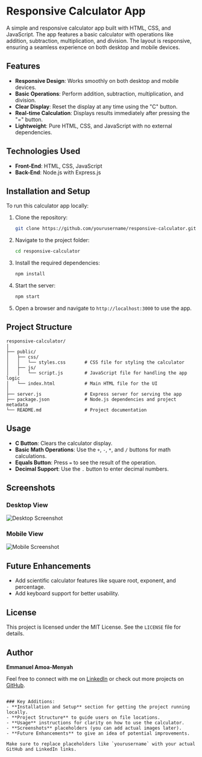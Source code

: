 # Responsive Calculator App

A simple and responsive calculator app built with HTML, CSS, and JavaScript. The app features a basic calculator with operations like addition, subtraction, multiplication, and division. The layout is responsive, ensuring a seamless experience on both desktop and mobile devices.

## Features

- **Responsive Design**: Works smoothly on both desktop and mobile devices.
- **Basic Operations**: Perform addition, subtraction, multiplication, and division.
- **Clear Display**: Reset the display at any time using the "C" button.
- **Real-time Calculation**: Displays results immediately after pressing the "=" button.
- **Lightweight**: Pure HTML, CSS, and JavaScript with no external dependencies.

## Technologies Used

- **Front-End**: HTML, CSS, JavaScript
- **Back-End**: Node.js with Express.js

## Installation and Setup

To run this calculator app locally:

1. Clone the repository:
   ```bash
   git clone https://github.com/yourusername/responsive-calculator.git
   ```

2. Navigate to the project folder:
   ```bash
   cd responsive-calculator
   ```

3. Install the required dependencies:
   ```bash
   npm install
   ```

4. Start the server:
   ```bash
   npm start
   ```

5. Open a browser and navigate to `http://localhost:3000` to use the app.

## Project Structure

```
responsive-calculator/
│
├── public/
│   ├── css/
│   │   └── styles.css       # CSS file for styling the calculator
│   ├── js/
│   │   └── script.js        # JavaScript file for handling the app logic
│   └── index.html           # Main HTML file for the UI
│
├── server.js                # Express server for serving the app
├── package.json             # Node.js dependencies and project metadata
└── README.md                # Project documentation
```

## Usage

- **C Button**: Clears the calculator display.
- **Basic Math Operations**: Use the `+`, `-`, `*`, and `/` buttons for math calculations.
- **Equals Button**: Press `=` to see the result of the operation.
- **Decimal Support**: Use the `.` button to enter decimal numbers.

## Screenshots

### Desktop View

![Desktop Screenshot](screenshots/desktop-view.png)

### Mobile View

![Mobile Screenshot](screenshots/mobile-view.png)

## Future Enhancements

- Add scientific calculator features like square root, exponent, and percentage.
- Add keyboard support for better usability.

## License

This project is licensed under the MIT License. See the `LICENSE` file for details.

## Author

**Emmanuel Amoa-Menyah**

Feel free to connect with me on [LinkedIn](https://www.linkedin.com/in/yourlinkedin) or check out more projects on [GitHub](https://github.com/yourusername).
```

### Key Additions:
- **Installation and Setup** section for getting the project running locally.
- **Project Structure** to guide users on file locations.
- **Usage** instructions for clarity on how to use the calculator.
- **Screenshots** placeholders (you can add actual images later).
- **Future Enhancements** to give an idea of potential improvements.

Make sure to replace placeholders like `yourusername` with your actual GitHub and LinkedIn links.